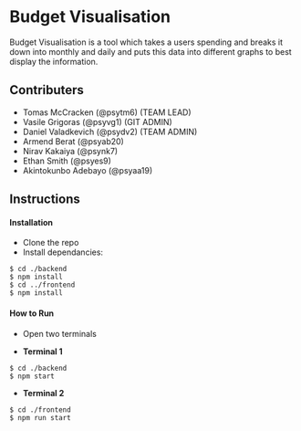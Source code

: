 # Budget Visualisation

Budget Visualisation is a tool which takes a users spending and breaks it down into monthly and daily and puts this data into different graphs to best display the information.

## Contributers

- Tomas McCracken (@psytm6) (TEAM LEAD)
- Vasile Grigoras (@psyvg1) (GIT ADMIN)
- Daniel Valadkevich (@psydv2) (TEAM ADMIN)
- Armend Berat (@psyab20)
- Nirav Kakaiya (@psynk7)
- Ethan Smith (@psyes9)
- Akintokunbo Adebayo (@psyaa19)

## Instructions

#### Installation

- Clone the repo
- Install dependancies:

```
$ cd ./backend
$ npm install
$ cd ../frontend
$ npm install
```

#### How to Run

-  Open two terminals

- **Terminal 1**
```
$ cd ./backend
$ npm start
```

- **Terminal 2**
```
$ cd ./frontend
$ npm run start
```

